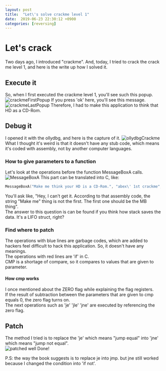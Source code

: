 ```yaml
---
layout: post
title:  "Let\'s solve crackme level 1"
date:  2019-06-23 22:30:12 +0900
categories: [reversing]
---
```

# Let's crack
Two days ago, I introduced "crackme". And, today, I tried to crack the crack me level 1, and here is the write up how I solved it.

## Execute it
So, when I first executed the crackme level 1, you'll see such this popup.  
![crackmeFirstPopup](https://raw.githubusercontent.com/kim-yeon-gyu-exlock/kim-yeon-gyu-exlock.github.io/master/assets/pictures/crack1_first_popup.png)
If you press 'ok' here, you'll see this message.
![crackmeLastPopup](https://raw.githubusercontent.com/kim-yeon-gyu-exlock/kim-yeon-gyu-exlock.github.io/master/assets/pictures/crack2_second_popup.png)
Therefore, I had to make this application to think that HD as a CD-Rom.  

## Debug it
I opened it with the ollydbg, and here is the capture of it.
![ollydbgCrackme](https://raw.githubusercontent.com/kim-yeon-gyu-exlock/kim-yeon-gyu-exlock.github.io/master/assets/pictures/operations.png)
What I thought it's weird is that it doesn't have any stub code, which means it's coded with assembly, not by another computer languages.  
### How to give parameters to a function
Let's look at the operations before the function MessageBoxA calls.  
![MessageBoxA](https://raw.githubusercontent.com/kim-yeon-gyu-exlock/kim-yeon-gyu-exlock.github.io/master/assets/pictures/functionCall.png)
This part can be translated into C, like:
```c
MessageBoxA("Make me think your HD is a CD-Rom.", "abex\' 1st crackme", MB_OK|MB_APPLMODAL);
```
You'll ask like, "Hey, I can't get it. According to that assembly code, the string "Make me" thing is not the first. The first one should be the MB thing".  
The answer to this question is can be found if you think how stack saves the data. It's a LIFO struct, right?  
### Find where to patch
The operations with blue lines are garbage codes, which are added to hackers feel difficult to hack this application. So, it doesn't have any meanings.  
The operations with red lines are 'if' in C.  
CMP is a shortage of compare, so it compares to values that are given to parameter.  
#### How cmp works
I once mentioned about the ZERO flag while explaining the flag registers.  
If the result of subtraction between the parameters that are given to cmp equals 0, the zero flag turns on.  
The next operations such as 'je' 'jle' 'jne' are executed by referencing the zero flag.

## Patch
The method I tried is to replace the 'je' which means "jump equal" into 'jne' which means "jump not equal".  
![patched well](https://raw.githubusercontent.com/kim-yeon-gyu-exlock/kim-yeon-gyu-exlock.github.io/master/assets/pictures/crack1_success.png)
Done!

P.S: the way the book suggests is to replace je into jmp. but jne still worked because I changed the condition into 'if not'.
